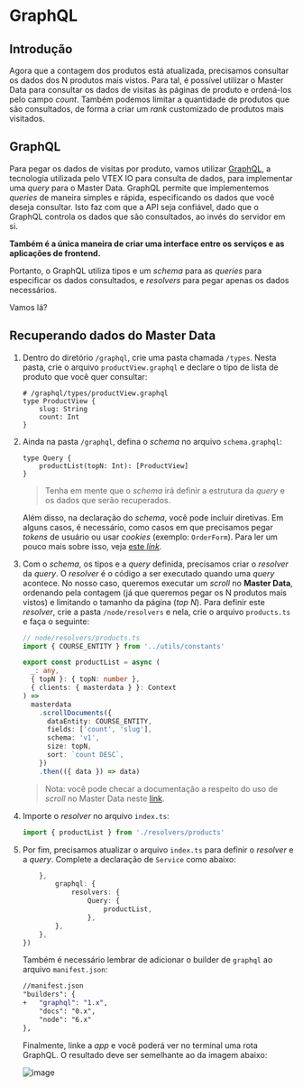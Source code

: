 # GraphQL

## Introdução

Agora que a contagem dos produtos está atualizada, precisamos consultar os dados dos N produtos mais vistos. Para tal, é possível utilizar o Master Data para consultar os dados de visitas às páginas de produto e ordená-los pelo campo _count_. Também podemos limitar a quantidade de produtos que são consultados, de forma a criar um _rank_ customizado de produtos mais visitados.

## GraphQL

Para pegar os dados de visitas por produto, vamos utilizar [GraphQL](https://graphql.org/), a tecnologia utilizada pelo VTEX IO para consulta de dados, para implementar uma _query_ para o Master Data. GraphQL permite que implementemos _queries_ de maneira simples e rápida, especificando os dados que você deseja consultar. Isto faz com que a API seja confiável, dado que o GraphQL controla os dados que são consultados, ao invés do servidor em si.

**Também é a única maneira de criar uma interface entre os serviços e as aplicações de frontend.**

Portanto, o GraphQL utiliza tipos e um _schema_ para as _queries_ para especificar os dados consultados, e _resolvers_ para pegar apenas os dados necessários.

Vamos lá?

## Recuperando dados do Master Data

1. Dentro do diretório `/graphql`, crie uma pasta chamada `/types`. Nesta pasta, crie o arquivo `productView.graphql` e declare o tipo de lista de produto que você quer consultar:

   ```
   # /graphql/types/productView.graphql
   type ProductView {
       slug: String
       count: Int
   }
   ```

2. Ainda na pasta `/graphql`, defina o _schema_ no arquivo `schema.graphql`:

   ```
   type Query {
       productList(topN: Int): [ProductView]
   }
   ```

   > Tenha em mente que o _schema_ irá definir a estrutura da _query_ e os dados que serão recuperados.

   Além disso, na declaração do _schema_, você pode incluir diretivas. Em alguns casos, é necessário, como casos em que precisamos pegar _tokens_ de usuário ou usar _cookies_ (exemplo: `OrderForm`). Para ler um pouco mais sobre isso, veja [este _link_](https://github.com/vtex-apps/graphql-example).

3. Com o _schema_, os tipos e a _query_ definida, precisamos criar o _resolver_ da _query_. O _resolver_ é o código a ser executado quando uma _query_ acontece. No nosso caso, queremos executar um _scroll_ no **Master Data**, ordenando pela contagem (já que queremos pegar os N produtos mais vistos) e limitando o tamanho da página (_top N_). Para definir este _resolver_, crie a pasta `/node/resolvers` e nela, crie o arquivo `products.ts` e faça o seguinte:

   ```ts
   // node/resolvers/products.ts
   import { COURSE_ENTITY } from '../utils/constants'

   export const productList = async (
     _: any,
     { topN }: { topN: number },
     { clients: { masterdata } }: Context
   ) =>
     masterdata
       .scrollDocuments({
         dataEntity: COURSE_ENTITY,
         fields: ['count', 'slug'],
         schema: 'v1',
         size: topN,
         sort: `count DESC`,
       })
       .then(({ data }) => data)
   ```

   > Nota: você pode checar a documentação a respeito do uso de _scroll_ no Master Data neste [link](https://developers.vtex.com/docs/guides/search-and-scroll-api-queries).

4. Importe o _resolver_ no arquivo `index.ts`:

   ```ts
   import { productList } from './resolvers/products'
   ```

5. Por fim, precisamos atualizar o arquivo `index.ts` para definir o _resolver_ e a _query_. Complete a declaração de `Service` como abaixo:

   ```ts
       },
           graphql: {
               resolvers: {
                   Query: {
                       productList,
                   },
           },
       },
   })
   ```

   Também é necessário lembrar de adicionar o builder de `graphql` ao arquivo `manifest.json`:

   ```diff
   //manifest.json
   "builders": {
   +   "graphql": "1.x",
       "docs": "0.x",
       "node": "6.x"
   },
   ```

   Finalmente, linke a _app_ e você poderá ver no terminal uma rota GraphQL. O resultado deve ser semelhante ao da imagem abaixo:

   ![image](https://user-images.githubusercontent.com/43679629/82947940-3c4faa80-9f77-11ea-8bfa-138d11cdec1f.png)
